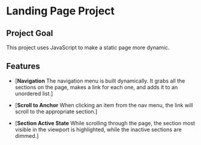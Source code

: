 # Landing Page Project

## Project Goal

This project uses JavaScript to make a static page more dynamic.

## Features

* [__Navigation__
  The navigation menu is built dynamically.
  It grabs all the sections on the page,
  makes a link for each one,
  and adds it to an unordered list.]

* [__Scroll to Anchor__
  When clicking an item from the nav menu,
  the link will scroll to the appropriate section.]

* [__Section Active State__
  While scrolling through the page,
  the section most visible in the viewport
  is highlighted, while the inactive sections
  are dimmed.]
